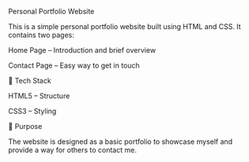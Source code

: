 Personal Portfolio Website

This is a simple personal portfolio website built using HTML and CSS.
It contains two pages:

Home Page – Introduction and brief overview

Contact Page – Easy way to get in touch

🚀 Tech Stack

HTML5 – Structure

CSS3 – Styling

📌 Purpose

The website is designed as a basic portfolio to showcase myself and provide a way for others to contact me.
